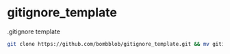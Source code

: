 # gitignore_template
.gitignore template

```bash
git clone https://github.com/bombblob/gitignore_template.git && mv gitignore_template/.gitignore .gitignore && rm -rf gitignore_template
```
